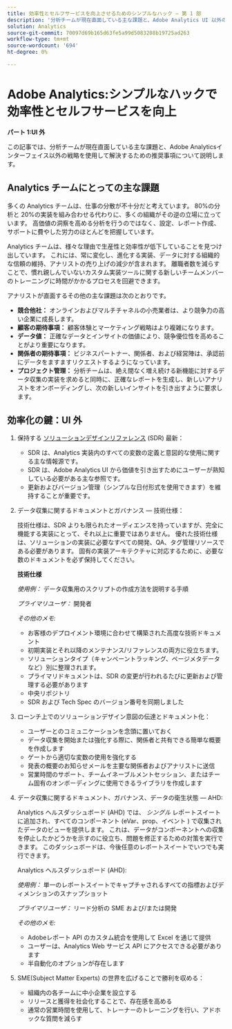 ```yaml
---
title: 効率性とセルフサービスを向上させるためのシンプルなハック — 第 1 部
description: '分析チームが現在直面している主な課題と、Adobe Analytics UI 以外の戦略を使用してチームを克服するための推奨事項について説明します。 '
solution: Analytics
source-git-commit: 70097d69b165d63fe5a99d5083208b19725ad263
workflow-type: tm+mt
source-wordcount: '694'
ht-degree: 0%

---
```


# Adobe Analytics:シンプルなハックで効率性とセルフサービスを向上

**パート 1:UI 外**

この記事では、分析チームが現在直面している主な課題と、Adobe Analyticsインターフェイス以外の戦略を使用して解決するための推奨事項について説明します。

## Analytics チームにとっての主な課題

多くの Analytics チームは、仕事の分散が不十分だと考えています。 80%の分析と 20%の実装を組み合わせる代わりに、多くの組織がその逆の立場に立っています。 高価値の洞察を高める分析を行うのではなく、設定、レポート作成、サポートに費やした労力のほとんどを把握しています。

Analytics チームは、様々な理由で生産性と効率性が低下していることを見つけ出しています。 これには、常に変化し、進化する実装、データに対する組織的な信頼の維持、アナリストの売り上げの減少が含まれます。 離職者数を減らすことで、慣れ親しんでいないカスタム実装ツールに関する新しいチームメンバーのトレーニングに時間がかかるプロセスを回避できます。

アナリストが直面するその他の主な課題は次のとおりです。

* **競合他社：** オンラインおよびマルチチャネルの小売業者は、より競争力の高い企業に成長します。
* **顧客の期待事項：** 顧客体験とマーケティング戦略はより複雑になります。
* **データ値：** 正確なデータとインサイトの価値により、競争優位性を高めることがより重要になります。
* **関係者の期待事項：** ビジネスパートナー、関係者、および経営陣は、承認前にデータをますますリクエストするようになっています。
* **プロジェクト管理：** 分析チームは、絶え間なく増え続ける新機能に対するデータ収集の実装を求めると同時に、正確なレポートを生成し、新しいアナリストをオンボーディングし、次の新しいインサイトを引き出すように要求します。

## 効率化の鍵：UI 外

1. 保持する [ソリューションデザインリファレンス](/help/implementation/implementation-basics/creating-and-maintaining-an-sdr.md) (SDR) 最新：

   * SDR は、Analytics 実装内のすべての変数の定義と意図的な使用に関する主な情報源です。
   * SDR は、Adobe Analytics UI から価値を引き出すためにユーザーが熟知している必要がある主な参照です。
   * 更新およびバージョン管理（シンプルな日付形式を使用できます）を維持することが重要です。

1. データ収集に関するドキュメントとガバナンス — 技術仕様：

   技術仕様は、SDR よりも限られたオーディエンスを持っていますが、完全に機能する実装にとって、それ以上に重要ではありません。 優れた技術仕様は、ソリューションの実装に必要なすべての開発、QA、タグ管理リソースである必要があります。 固有の実装アーキテクチャに対応するために、必要な数のドキュメントを必ず保持してください。

   **技術仕様**

   _使用例：_ データ収集用のスクリプトの作成方法を説明する手順

   _プライマリユーザ：_ 開発者

   _その他のメモ:_

   * お客様のデプロイメント環境に合わせて構築された高度な技術ドキュメント
   * 初期実装とそれ以降のメンテナンス/リファレンスの両方に役立ちます。
   * ソリューションタイプ（キャンペーントラッキング、ページメタデータなど）別に整理されます。
   * プライマリドキュメントは、SDR の変更が行われるたびに更新および管理する必要があります
   * 中央リポジトリ
   * SDR および Tech Spec のバージョン番号を同期しました

1. ローンチ上でのソリューションデザイン意図の伝達とドキュメント化：

   * ユーザーとのコミュニケーションを念頭に置いておく
   * データ収集を開始または強化する際に、関係者と共有できる簡単な概要を作成します
   * ゲートから適切な変数の使用を強化する
   * 発表の概要のお知らせメールを主要な関係者およびアナリストに送信
   * 営業時間のサポート、チームイネーブルメントセッション、またはチーム固有のオンボーディングに使用できるライブラリを作成します

1. データ収集に関するドキュメント、ガバナンス、データの衛生状態 — AHD:

   Analytics ヘルスダッシュボード (AHD) では、 _シングル_ レポートスイートに追加され、すべてのコンポーネント (eVar、prop、イベント ) で収集されたデータのビューを提供します。 これは、データがコンポーネントへの収集を停止したかどうかを示すのに役立ち、問題を修正するための対策を実行できます。 このダッシュボードは、今後任意のレポートスイートでいつでも実行できます。

   Analytics ヘルスダッシュボード (AHD):

   _使用例：_ 単一のレポートスイートでキャプチャされるすべての指標およびディメンションのスナップショット

   _プライマリユーザ：_ リード分析の SME および/または開発

   _その他のメモ:_
   * Adobeレポート API のカスタム統合を使用して Excel を通じて提供
   * ユーザーは、Analytics Web サービス API にアクセスできる必要があります
   * 半自動化のオプションが存在します

1. SME(Subject Matter Experts) の世界を広げることで勝利を収める：

   * 組織内の各チームに中小企業を設立する
   * リリースと獲得を社会化することで、存在感を高める
   * 通常の営業時間を使用して、トレーナーのトレーニングを行い、アドホックな質問を減らす

